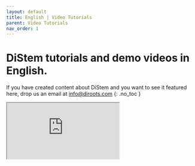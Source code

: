 ```yaml
---
layout: default
title: English | Video Tutorials
parent: Video Tutorials
nav_order: 1
---
```


# DiStem tutorials and demo videos in English.
If you have created content about DiStem and you want to see it featured here, drop us an email at info@diroots.com
{: .no_toc }

 <div class="di-iframe-container">
  <iframe
  title="DiStem | First Look Final | Overview in Revit"
  class="di-responsive-iframe" 
  src="https://www.youtube.com/embed/LfcPCFVY-4E">
  </iframe>
</div> 